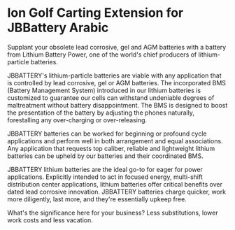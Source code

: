 # Ion Golf Carting Extension for JBBattery Arabic

Supplant your obsolete lead corrosive, gel and AGM batteries with a battery from Lithium Battery Power, one of the world's chief producers of lithium-particle batteries. 

JBBATTERY's lithium-particle batteries are viable with any application that is controlled by lead corrosive, gel or AGM batteries. The incorporated BMS (Battery Management System) introduced in our lithium batteries is customized to guarantee our cells can withstand undeniable degrees of maltreatment without battery disappointment. The BMS is designed to boost the presentation of the battery by adjusting the phones naturally, forestalling any over-charging or over-releasing. 

JBBATTERY batteries can be worked for beginning or profound cycle applications and perform well in both arrangement and equal associations. Any application that requests top caliber, reliable and lightweight lithium batteries can be upheld by our batteries and their coordinated BMS. 

JBBATTERY lithium batteries are the ideal go-to for eager for power applications. Explicitly intended to act in focused energy, multi-shift distribution center applications, lithium batteries offer critical benefits over dated lead corrosive innovation. JBBATTERY batteries charge quicker, work more diligently, last more, and they're essentially upkeep free. 

What's the significance here for your business? Less substitutions, lower work costs and less vacation.
